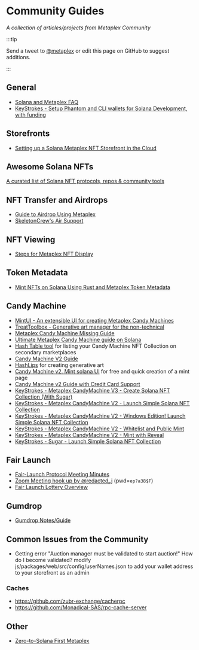 # Community Guides

_A collection of articles/projects from Metaplex Community_

:::tip

Send a tweet to [@metaplex](https://twitter.com/metaplex) or edit this page on GitHub to suggest additions.

:::

## General

- [Solana and Metaplex FAQ](https://hackmd.io/@archaeopteryx/By4bpbA4F#Solana-and-Metaplex-FAQ)
- [KeyStrokes - Setup Phantom and CLI wallets for Solana Development, with funding](https://www.youtube.com/watch?v=L_5FbIVtL0U)

## Storefronts

- [Setting up a Solana Metaplex NFT Storefront in the Cloud](https://artifact-staking.medium.com/setting-up-a-solana-metaplex-nft-storefront-in-the-cloud-a10ea2490ed9)

## Awesome Solana NFTs

[A curated list of Solana NFT protocols, repos & community tools](https://github.com/ilmoi/awesome-solana-nfts)

## NFT Transfer and Airdrops

- [Guide to Airdrop Using Metaplex](https://hackmd.io/@8LSEewFFQ2OwXMjUKZP-pA/HJ7jMxYEF)
- [SkeletonCrew's Air Support](https://github.com/theskeletoncrew/air-support)

## NFT Viewing

- [Steps for Metaplex NFT Display
  ](https://gist.github.com/creativedrewy/9bce794ff278aae23b64e6dc8f10e906)

## Token Metadata

- [Mint NFTs on Solana Using Rust and Metaplex Token Metadata](https://betterprogramming.pub/how-to-mint-nfts-on-solana-using-rust-and-metaplex-f66bac717cb8)

## Candy Machine

- [MintUI - An extensible UI for creating Metaplex Candy Machines](https://github.com/InnerMindDAO/MintUI)
- [TreatToolbox - Generative art manager for the non-technical](https://treattoolbox.com/)
- [Metaplex Candy Machine Missing Guide](https://hackmd.io/@levicook/HJcDneEWF)
- [Ultimate Metaplex Candy Machine guide on Solana](https://medium.com/@giacavicchioli/ultimate-metaplex-candy-machine-guide-on-solana-7643ed3b7267)
- [Hash Table tool](https://aiphotos.art/hash-table) for listing your Candy Machine NFT Collection on secondary marketplaces
- [Candy Machine V2 Guide](https://hackmd.io/@MarkSackerberg/candyV2)
- [HashLips](https://github.com/HashLips/hashlips_art_engine) for creating generative art
- [Candy Machine v2. Mint solana UI](https://github.com/chmerev/candy-machine-v2-mint-solana-ui) for free and quick creation of a mint page
- [Candy Machine v2 Guide with Credit Card Support](https://medium.com/crossmint-tech/how-to-launch-a-solana-nft-collection-with-credit-card-support-using-candy-machine-e740cffee1bc)
- [KeyStrokes - Metaplex CandyMachine V3 - Create Solana NFT Collection (With Sugar)](https://youtu.be/0KHv1dMV8zU)
- [KeyStrokes - Metaplex CandyMachine V2 - Launch Simple Solana NFT Collection ](https://www.youtube.com/watch?v=_W0OH3db4gM)
- [KeyStrokes - Metaplex CandyMachine V2 - Windows Edition! Launch Simple Solana NFT Collection](https://www.youtube.com/watch?v=ZSgXg5eimus)
- [KeyStrokes - Metaplex CandyMachine V2 - Whitelist and Public Mint](https://www.youtube.com/watch?v=asnupAj-IJg)
- [KeyStrokes - Metaplex CandyMachine V2 - Mint with Reveal](https://www.youtube.com/watch?v=K2ykv9IffdA)
- [KeyStrokes - Sugar - Launch Simple Solana NFT Collection ](https://www.youtube.com/watch?v=h37srt7Pm_s)

## Fair Launch

- [Fair-Launch Protocol Meeting Minutes](https://hackmd.io/FxCiD20ETZeMbfA8on9WMg?view#Fair-Launch-Protocol)
- [Zoom Meeting hook up by @redacted_j](https://t.co/tuIljNDN4K?amp=1) (pwd=`ep?a38$F`)
- [Fair Launch Lottery Overview](https://www.youtube.com/watch?v=Ucfl_vbdYQI)

## Gumdrop

- [Gumdrop Notes/Guide](https://hackmd.io/@MarkSackerberg/gumdrop)

## Common Issues from the Community

- Getting error "Auction manager must be validated to start auction!" How do I become validated? modify js/packages/web/src/config/userNames.json to add your wallet address to your storefront as an admin

### Caches

- https://github.com/zubr-exchange/cacherpc
- https://github.com/Monadical-SAS/rpc-cache-server

## Other

- [Zero-to-Solana First Metaplex](https://lightcycle.xyz/zero-to-solana-first-metaplex/)
